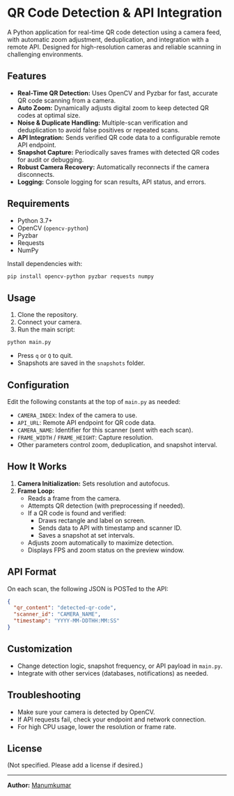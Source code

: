 # QR Code Detection & API Integration

A Python application for real-time QR code detection using a camera feed, with automatic zoom adjustment, deduplication, and integration with a remote API. Designed for high-resolution cameras and reliable scanning in challenging environments.

## Features

- **Real-Time QR Detection:** Uses OpenCV and Pyzbar for fast, accurate QR code scanning from a camera.
- **Auto Zoom:** Dynamically adjusts digital zoom to keep detected QR codes at optimal size.
- **Noise & Duplicate Handling:** Multiple-scan verification and deduplication to avoid false positives or repeated scans.
- **API Integration:** Sends verified QR code data to a configurable remote API endpoint.
- **Snapshot Capture:** Periodically saves frames with detected QR codes for audit or debugging.
- **Robust Camera Recovery:** Automatically reconnects if the camera disconnects.
- **Logging:** Console logging for scan results, API status, and errors.

## Requirements

- Python 3.7+
- OpenCV (`opencv-python`)
- Pyzbar
- Requests
- NumPy

Install dependencies with:

```bash
pip install opencv-python pyzbar requests numpy
```

## Usage

1. Clone the repository.
2. Connect your camera.
3. Run the main script:

```bash
python main.py
```

- Press `q` or `Q` to quit.
- Snapshots are saved in the `snapshots` folder.

## Configuration

Edit the following constants at the top of `main.py` as needed:

- `CAMERA_INDEX`: Index of the camera to use.
- `API_URL`: Remote API endpoint for QR code data.
- `CAMERA_NAME`: Identifier for this scanner (sent with each scan).
- `FRAME_WIDTH` / `FRAME_HEIGHT`: Capture resolution.
- Other parameters control zoom, deduplication, and snapshot interval.

## How It Works

1. **Camera Initialization:** Sets resolution and autofocus.
2. **Frame Loop:** 
    - Reads a frame from the camera.
    - Attempts QR detection (with preprocessing if needed).
    - If a QR code is found and verified:
        - Draws rectangle and label on screen.
        - Sends data to API with timestamp and scanner ID.
        - Saves a snapshot at set intervals.
    - Adjusts zoom automatically to maximize detection.
    - Displays FPS and zoom status on the preview window.

## API Format

On each scan, the following JSON is POSTed to the API:

```json
{
  "qr_content": "detected-qr-code",
  "scanner_id": "CAMERA_NAME",
  "timestamp": "YYYY-MM-DDTHH:MM:SS"
}
```

## Customization

- Change detection logic, snapshot frequency, or API payload in `main.py`.
- Integrate with other services (databases, notifications) as needed.

## Troubleshooting

- Make sure your camera is detected by OpenCV.
- If API requests fail, check your endpoint and network connection.
- For high CPU usage, lower the resolution or frame rate.

## License

(Not specified. Please add a license if desired.)

---

**Author:** [Manumkumar](https://github.com/Manumkumar)
